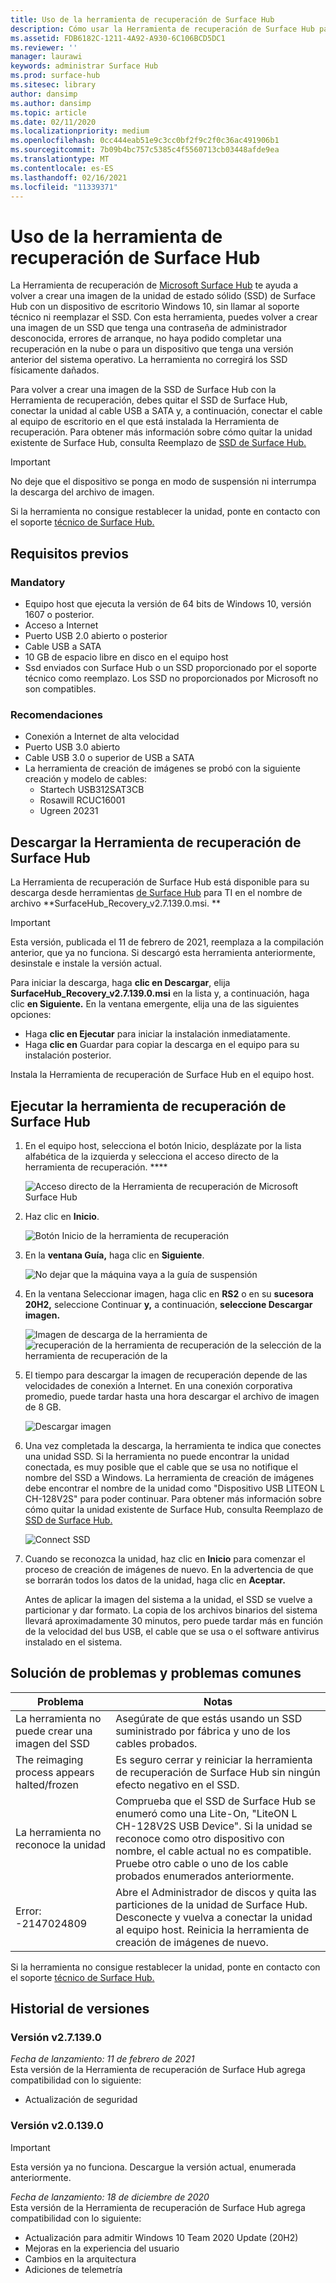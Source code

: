 ```yaml
---
title: Uso de la herramienta de recuperación de Surface Hub
description: Cómo usar la Herramienta de recuperación de Surface Hub para volver a crear una imagen del SSD.
ms.assetid: FDB6182C-1211-4A92-A930-6C106BCD5DC1
ms.reviewer: ''
manager: laurawi
keywords: administrar Surface Hub
ms.prod: surface-hub
ms.sitesec: library
author: dansimp
ms.author: dansimp
ms.topic: article
ms.date: 02/11/2020
ms.localizationpriority: medium
ms.openlocfilehash: 0cc444eab51e9c3cc0bf2f9c2f0c36ac491906b1
ms.sourcegitcommit: 7b09b4bc757c5385c4f5560713cb03448afde9ea
ms.translationtype: MT
ms.contentlocale: es-ES
ms.lasthandoff: 02/16/2021
ms.locfileid: "11339371"
---
```

# Uso de la herramienta de recuperación de Surface Hub

La Herramienta de recuperación de [Microsoft Surface Hub](https://www.microsoft.com/download/details.aspx?id=52210) te ayuda a volver a crear una imagen de la unidad de estado sólido (SSD) de Surface Hub con un dispositivo de escritorio Windows 10, sin llamar al soporte técnico ni reemplazar el SSD. Con esta herramienta, puedes volver a crear una imagen de un SSD que tenga una contraseña de administrador desconocida, errores de arranque, no haya podido completar una recuperación en la nube o para un dispositivo que tenga una versión anterior del sistema operativo. La herramienta no corregirá los SSD físicamente dañados.

Para volver a crear una imagen de la SSD de Surface Hub con la Herramienta de recuperación, debes quitar el SSD de Surface Hub, conectar la unidad al cable USB a SATA y, a continuación, conectar el cable al equipo de escritorio en el que está instalada la Herramienta de recuperación. Para obtener más información sobre cómo quitar la unidad existente de Surface Hub, consulta Reemplazo de [SSD de Surface Hub.](surface-hub-ssd-replacement.md)

> [!IMPORTANT]
> No deje que el dispositivo se ponga en modo de suspensión ni interrumpa la descarga del archivo de imagen.

Si la herramienta no consigue restablecer la unidad, ponte en contacto con el soporte [técnico de Surface Hub.](https://support.microsoft.com/help/4037644/surface-contact-surface-warranty-and-software-support)

##  <a name="prerequisites"></a>Requisitos previos

###  <a name="mandatory"></a>Mandatory

- Equipo host que ejecuta la versión de 64 bits de Windows 10, versión 1607 o posterior.
- Acceso a Internet
- Puerto USB 2.0 abierto o posterior
- Cable USB a SATA
- 10 GB de espacio libre en disco en el equipo host
- Ssd enviados con Surface Hub o un SSD proporcionado por el soporte técnico como reemplazo. Los SSD no proporcionados por Microsoft no son compatibles.

###  <a name="recommended"></a>Recomendaciones

- Conexión a Internet de alta velocidad
- Puerto USB 3.0 abierto
- Cable USB 3.0 o superior de USB a SATA
- La herramienta de creación de imágenes se probó con la siguiente creación y modelo de cables:
    - Startech USB312SAT3CB
    - Rosawill RCUC16001
    - Ugreen 20231

##  <a name="download-surface-hub-recovery-tool"></a>Descargar la Herramienta de recuperación de Surface Hub

La Herramienta de recuperación de Surface Hub está disponible para su descarga desde herramientas [de Surface Hub](https://www.microsoft.com/download/details.aspx?id=52210) para TI en el nombre de archivo **SurfaceHub_Recovery_v2.7.139.0.msi. **

> [!IMPORTANT]
> Esta versión, publicada el 11 de febrero de 2021, reemplaza a la compilación anterior, que ya no funciona. Si descargó esta herramienta anteriormente, desinstale e instale la versión actual.

Para iniciar la descarga, haga **clic en Descargar**, elija **SurfaceHub_Recovery_v2.7.139.0.msi** en la lista y, a continuación, haga clic **en Siguiente.** En la ventana emergente, elija una de las siguientes opciones:

- Haga **clic en Ejecutar** para iniciar la instalación inmediatamente.
- Haga **clic en** Guardar para copiar la descarga en el equipo para su instalación posterior.

Instala la Herramienta de recuperación de Surface Hub en el equipo host.

##  <a name="run-surface-hub-recovery-tool"></a>Ejecutar la herramienta de recuperación de Surface Hub

1. En el equipo host, selecciona el botón Inicio, desplázate por la lista alfabética de la izquierda y selecciona el acceso directo de la herramienta de recuperación. ****

    ![Acceso directo de la Herramienta de recuperación de Microsoft Surface Hub](images/shrt-shortcut.png)

2. Haz clic en **Inicio**.

    ![Botón Inicio de la herramienta de recuperación](images/shrt-start.png)


3. En la **ventana Guía,** haga clic en **Siguiente**.

    ![No dejar que la máquina vaya a la guía de suspensión](images/shrt-guidance.png)

4. En la ventana Seleccionar imagen, haga clic en **RS2** o en su **sucesora 20H2,** seleccione Continuar **y,** a continuación, **seleccione Descargar imagen.**

     ![Imagen de descarga de la herramienta de ](images/shrt-select-image.png) ![ recuperación de la herramienta de recuperación de la selección de la herramienta de recuperación de la](images/shrt-download-image.png)

5. El tiempo para descargar la imagen de recuperación depende de las velocidades de conexión a Internet. En una conexión corporativa promedio, puede tardar hasta una hora descargar el archivo de imagen de 8 GB.

    ![Descargar imagen](images/shrt-download.png)



5. Una vez completada la descarga, la herramienta te indica que conectes una unidad SSD. Si la herramienta no puede encontrar la unidad conectada, es muy posible que el cable que se usa no notifique el nombre del SSD a Windows.  La herramienta de creación de imágenes debe encontrar el nombre de la unidad como "Dispositivo USB LITEON L CH-128V2S" para poder continuar.  Para obtener más información sobre cómo quitar la unidad existente de Surface Hub, consulta Reemplazo de [SSD de Surface Hub.](surface-hub-ssd-replacement.md)

    ![Connect SSD](images/shrt-drive.png)

6. Cuando se reconozca la unidad, haz clic en **Inicio** para comenzar el proceso de creación de imágenes de nuevo. En la advertencia de que se borrarán todos los datos de la unidad, haga clic en **Aceptar.**



    Antes de aplicar la imagen del sistema a la unidad, el SSD se vuelve a particionar y dar formato. La copia de los archivos binarios del sistema llevará aproximadamente 30 minutos, pero puede tardar más en función de la velocidad del bus USB, el cable que se usa o el software antivirus instalado en el sistema.



##  <a name="troubleshooting-and-common-problems"></a>Solución de problemas y problemas comunes

Problema | Notas
--- | ---
La herramienta no puede crear una imagen del SSD | Asegúrate de que estás usando un SSD suministrado por fábrica y uno de los cables probados.
The reimaging process appears halted/frozen | Es seguro cerrar y reiniciar la herramienta de recuperación de Surface Hub sin ningún efecto negativo en el SSD.
La herramienta no reconoce la unidad | Comprueba que el SSD de Surface Hub se enumeró como una Lite-On, "LiteON L CH-128V2S USB Device".  Si la unidad se reconoce como otro dispositivo con nombre, el cable actual no es compatible. Pruebe otro cable o uno de los cable probados enumerados anteriormente.
Error: -2147024809 | Abre el Administrador de discos y quita las particiones de la unidad de Surface Hub.  Desconecte y vuelva a conectar la unidad al equipo host. Reinicia la herramienta de creación de imágenes de nuevo.

Si la herramienta no consigue restablecer la unidad, ponte en contacto con el soporte [técnico de Surface Hub.](https://support.microsoft.com/help/4037644/surface-contact-surface-warranty-and-software-support)

##  <a name="version-history"></a>Historial de versiones


###  <a name="version-v2.7.139.0"></a>Versión v2.7.139.0

*Fecha de lanzamiento: 11 de febrero de 2021*<br>
Esta versión de la Herramienta de recuperación de Surface Hub agrega compatibilidad con lo siguiente:

- Actualización de seguridad


###  <a name="version-v2.0.139.0"></a>Versión v2.0.139.0

> [!IMPORTANT]
> Esta versión ya no funciona. Descargue la versión actual, enumerada anteriormente. 

*Fecha de lanzamiento: 18 de diciembre de 2020*<br>
Esta versión de la Herramienta de recuperación de Surface Hub agrega compatibilidad con lo siguiente:
- Actualización para admitir Windows 10 Team 2020 Update (20H2)
- Mejoras en la experiencia del usuario
- Cambios en la arquitectura
- Adiciones de telemetría

